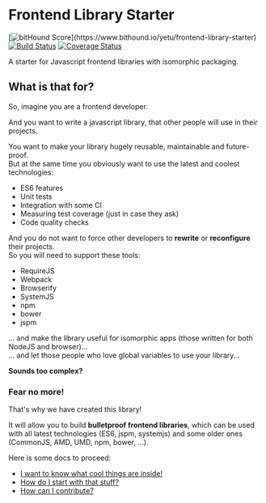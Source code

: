 # Frontend Library Starter
[![bitHound Score](https://www.bithound.io/yetu/frontend-library-starter/badges/score.svg?)](https://www.bithound.io/yetu/frontend-library-starter)
[![Build Status](https://travis-ci.org/yetu/frontend-library-starter.svg?branch=master)](https://travis-ci.org/yetu/frontend-library-starter)
[![Coverage Status](https://coveralls.io/repos/yetu/frontend-library-starter/badge.svg)](https://coveralls.io/r/yetu/frontend-library-starter)

A starter for Javascript frontend libraries with isomorphic packaging.

## What is that for?

So, imagine you are a frontend developer.

And you want to write a javascript library, that other people will use in their projects.

You want to make your library hugely reusable, maintainable and future-proof.  
But at the same time you obviously want to use the latest and coolest technologies:

 * ES6 features
 * Unit tests
 * Integration with some CI
 * Measuring test coverage (just in case they ask)
 * Code quality checks

And you do not want to force other developers to **rewrite** or **reconfigure** their projects.  
So you will need to support these tools:

* RequireJS
* Webpack
* Browserify
* SystemJS
* npm
* bower
* jspm

... and make the library useful for isomorphic apps (those written for both NodeJS and browser)...  
... and let those people who love global variables to use your library...

**Sounds too complex?**

### Fear no more!

That's why we have created this library!

It will allow you to build **bulletproof frontend libraries**, which can be used with all latest technologies (ES6, jspm, systemjs) and some older ones (CommonJS, AMD, UMD, npm, bower, ...).

Here is some docs to proceed:

* [I want to know what cool things are inside!](./docs/inside.md)
* [How do I start with that stuff?](./docs/start.md)
* [How can I contribute?](./CONTRIBUTING.md)
